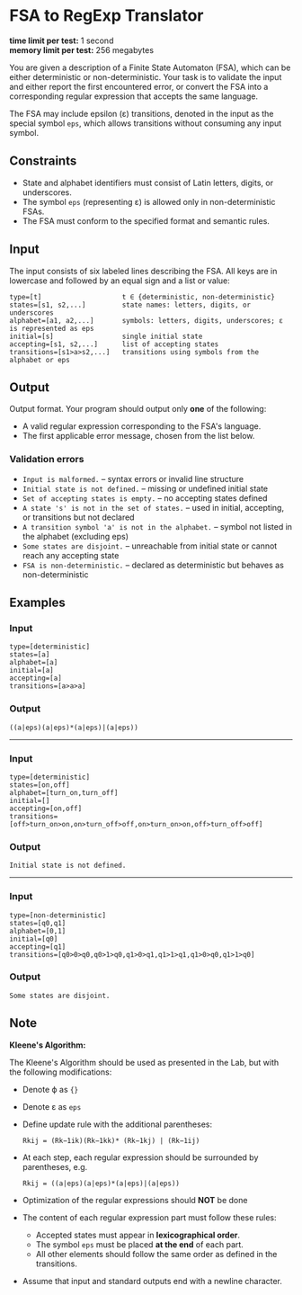 # FSA to RegExp Translator

**time limit per test:** 1 second  
**memory limit per test:** 256 megabytes

You are given a description of a Finite State Automaton (FSA), which can be either deterministic or non-deterministic. Your task is to validate the input and either report the first encountered error, or convert the FSA into a corresponding regular expression that accepts the same language.

The FSA may include epsilon (ε) transitions, denoted in the input as the special symbol `eps`, which allows transitions without consuming any input symbol.

## Constraints

- State and alphabet identifiers must consist of Latin letters, digits, or underscores.  
- The symbol `eps` (representing ε) is allowed only in non-deterministic FSAs.  
- The FSA must conform to the specified format and semantic rules.

## Input

The input consists of six labeled lines describing the FSA. All keys are in lowercase and followed by an equal sign and a list or value:

```
type=[t]                    t ∈ {deterministic, non-deterministic}
states=[s1, s2,...]         state names: letters, digits, or underscores
alphabet=[a1, a2,...]       symbols: letters, digits, underscores; ε is represented as eps
initial=[s]                 single initial state
accepting=[s1, s2,...]      list of accepting states
transitions=[s1>a>s2,...]   transitions using symbols from the alphabet or eps
```

## Output

Output format. Your program should output only **one** of the following:

- A valid regular expression corresponding to the FSA's language.  
- The first applicable error message, chosen from the list below.

### Validation errors

- `Input is malformed.` – syntax errors or invalid line structure  
- `Initial state is not defined.` – missing or undefined initial state  
- `Set of accepting states is empty.` – no accepting states defined  
- `A state 's' is not in the set of states.` – used in initial, accepting, or transitions but not declared  
- `A transition symbol 'a' is not in the alphabet.` – symbol not listed in the alphabet (excluding eps)  
- `Some states are disjoint.` – unreachable from initial state or cannot reach any accepting state  
- `FSA is non-deterministic.` – declared as deterministic but behaves as non-deterministic  

## Examples

### Input
```
type=[deterministic]
states=[a]
alphabet=[a]
initial=[a]
accepting=[a]
transitions=[a>a>a]
```

### Output
```
((a|eps)(a|eps)*(a|eps)|(a|eps))
```

---

### Input
```
type=[deterministic]
states=[on,off]
alphabet=[turn_on,turn_off]
initial=[]
accepting=[on,off]
transitions=[off>turn_on>on,on>turn_off>off,on>turn_on>on,off>turn_off>off]
```

### Output
```
Initial state is not defined.
```

---

### Input
```
type=[non-deterministic]
states=[q0,q1]
alphabet=[0,1]
initial=[q0]
accepting=[q1]
transitions=[q0>0>q0,q0>1>q0,q1>0>q1,q1>1>q1,q1>0>q0,q1>1>q0]
```

### Output
```
Some states are disjoint.
```

## Note

**Kleene's Algorithm:**

The Kleene's Algorithm should be used as presented in the Lab, but with the following modifications:

- Denote ϕ as `{}`  
- Denote ε as `eps`  
- Define update rule with the additional parentheses:  
  ```
  Rkij = (Rk−1ik)(Rk−1kk)* (Rk−1kj) | (Rk−1ij)
  ```

- At each step, each regular expression should be surrounded by parentheses, e.g.  
  ```
  Rkij = ((a|eps)(a|eps)*(a|eps)|(a|eps))
  ```

- Optimization of the regular expressions should **NOT** be done  
- The content of each regular expression part must follow these rules:
  - Accepted states must appear in **lexicographical order**.
  - The symbol `eps` must be placed **at the end** of each part.
  - All other elements should follow the same order as defined in the transitions.
- Assume that input and standard outputs end with a newline character.
